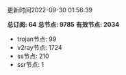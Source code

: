 更新时间2022-09-30 01:56:39

**总订阅: 64**
**总节点: 9785**
**有效节点: 2034**
- trojan节点: 99
- v2ray节点: 1724
- ss节点: 210
- ssr节点: 1
